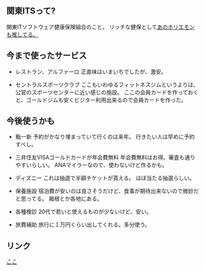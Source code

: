 ## 関東ITSって?
関東ITソフトウェア健康保険組合のこと。
リッチな健保として[あのホリエモンも推してる。](https://www.itmedia.co.jp/business/articles/1910/11/news004_2.html)

## 今まで使ったサービス
* レストラン、アルファーロ
正直味はいまいちでしたが、激安。

* セントラルスポーツクラブ
ここもいわゆるフィットネスジムというよりは、公営のスポーツセンターに近い感じの施設。
ここの会員カードを作っておくと、ゴールドジムも安くビジター利用出来るので会員カードを作った。

## 今後使うかも
* 鮨一新
予約がかなり埋まっていて行くのは来年。
行きたい人は早めに予約すべし。

* 三井住友VISAゴールドカードが年会費無料
年会費無料はお得。審査も通りやすいらしい。
ANAマイラーなので、使わないけど作るかも。

* ディズニー
これは抽選で半額チケットが貰える。
ほぼ当たる抽選らしい。

* 保養施設
宿泊費が安いのは良さそうだけど、食事が期待出来ないので微妙だと思ってる。
箱根とか各地にある。

* 各種検診
20代で若いと使えるものが少ないけど、安い。

* 旅費補助
旅行に１万円くらい出してくれる。多分使う。

## リンク
[ここ](https://www.its-kenpo.or.jp/index.html)
